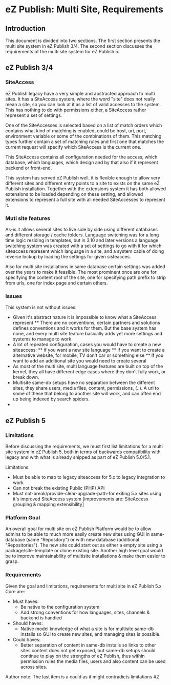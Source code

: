 eZ Publish: Multi Site, Requirements
====================================


Introduction
------------

This document is divided into two sections. The first section presents the
multi site system in eZ Publish 3/4. The second section discusses the
requirements of the multi site system for eZ Publish 5.

eZ Publish 3/4
--------------

### SiteAccess

eZ Publish legacy have a very simple and abstracted approach to multi sites.
It has a SiteAccess system, where the word "site" does not really mean a site, so
you can look at it as a list of valid accesses to the system. This has nothing to
do with permissions either, a SiteAccess rather represent a set of settings.

One of the SiteAccesses is selected based on a list of match orders which contains
what kind of matching is enabled, could be host, uri, port, environment variable or
some of the combinations of them. This matching types further contain a set of matching
rules and first one that matches the current request will specify which SiteAccess is
the current one. 

This SiteAccess contains all configuration needed for the access, which database, which
languages, which design and by that also if it represent backend or front-end. 

This system has served eZ Publish well, it is flexible enough to allow very different
sites and different entry points to a site to exists on the same eZ Publish installation.
Together with the extensions system it has both allowed extensions to be loaded depending
on these setting, and allowed extensions to represent a full site with all needed
SiteAccesses to represent it.


### Muti site features

As-is it allows several sites to live side by side using different databases and
different storage / cache folders. Language switching was for a long time logic residing
in templates, but in 3.10 and later versions a language switching system was created with
a set of settings to go with it for which siteaccess represent which language in a site,
and a system cable of doing reverse lockup by loading the settings for given sisteacces.

Also for multi site installations in same database certain settings was added over the
years to make it feasible. The most prominent once are one for specifying the content root
of the site, one for specifying path prefix to strip from urls, one for index page and
certain others.


### Issues

This system is not without issues:
* Given it's abstract nature it is impossible to know what a SiteAccess represent
** There are no conventions, certain partners and solutions defines conventions
   and it works for them. But the base system has none, and every multi site feature
   basically adds yet more settings and systems to manage to work.
* A lot of repeated configuration, cases you would have to create a new siteaccess:
** if you want a new site language
** if you want to create a alternative website, for mobile, TV don't car or something else
** If you want to add an additional site you would need to create several
* As most of the multi site, multi language features are built on top of the kernel, they
  all have different edge cases where they don't fully work, or break down.
* Multisite same-db setups have no separation between the different sites, they share
  users, media files, content, permissions, (..). A url to some of these that belong to
  another site will work, and can often end up being indexed by search spiders.
* 


eZ Publish 5
------------

### Limitations

Before discussing the requirements, we must first list limitations for a multi site system
in eZ Publish 5, both in terms of backwards compatibility with legacy and with what
is already shipped as part of eZ Publish 5.0/5.1.

Limitations:
* Must be able to map to legacy siteaccess for 5.x to legacy integration to work
* Can not break the existing Public (PHP) API
* Must not-break/provide-clear-upgrade-path-for exiting 5.x sites using it's improved
  SiteAccess system [improvements are: SiteAccess grouping & mapping extensibility]


### Platform Goal

An overall goal for multi site on eZ Publish Platform would be to allow admins to be able
to much more easily create new sites using GUI in same-database (same "Repository")
or with new database (additional "Repositories"). The new site could start out as either
a empty site using a package/site-template or clone existing site. Another high level goal
would be to improve maintainability of multisite installations & make them easier to grasp.


### Requirements

Given the goal and limitations, requirements for multi site in eZ Publish 5.x Core are:
* Must haves:
    * Be native to the configuration system
    * Add strong conventions for how languages, sites, channels & backend is handled
* Should haves:
    * Native model knowledge of what a site is for multisite same-db installs so GUI to
      create new sites, and managing sites is possible.
* Could haves:
    * Better separation of content in same-db installs so links to other sites content
      does not get exposed, but same-db setups should continue to play on the strengths
      of eZ Publish, thus within permission rules the media files, users and also content
      can be used across sites.

Author note: The last item is a could as it might contradicts limitations #2
